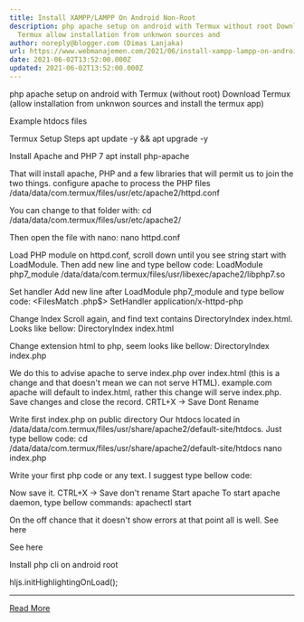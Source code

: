 ```yaml
---
title: Install XAMPP/LAMPP On Android Non-Root
description: php apache setup on android with Termux without root Download
  Termux allow installation from unknwon sources and
author: noreply@blogger.com (Dimas Lanjaka)
url: https://www.webmanajemen.com/2021/06/install-xampp-lampp-on-android-non-root.html
date: 2021-06-02T13:52:00.000Z
updated: 2021-06-02T13:52:00.000Z
---
```


php apache setup on android with Termux (without root)
 Download Termux  (allow
      installation from unknwon sources and install the termux app)
    
 Example htdocs files
  
Termux Setup Steps
apt update -y && apt upgrade -y
  
Install Apache and PHP 7
apt install php-apache
  
That will install apache, PHP and a few libraries that will permit us to join the two things.
configure apache to process the PHP files
/data/data/com.termux/files/usr/etc/apache2/httpd.conf
  
You can change to that folder with:
cd /data/data/com.termux/files/usr/etc/apache2/
  
Then open the file with nano:
nano httpd.conf
  
Load PHP module
on httpd.conf, scroll down until you see string start with LoadModule. Then add new line and type bellow code:
LoadModule php7_module /data/data/com.termux/files/usr/libexec/apache2/libphp7.so
  
Set handler
Add new line after LoadModule php7_module and type bellow code:
<FilesMatch \.php$>
    SetHandler application/x-httpd-php
  </FilesMatch>
  
Change Index
Scroll again, and find text contains DirectoryIndex index.html. Looks like bellow:
<IfModule dir_module>
    DirectoryIndex index.html
  </IfModule>
  
Change extension html to php, seem looks like bellow:
<IfModule dir_module>
    DirectoryIndex index.php
  </IfModule>
  
We do this to advise apache to serve index.php over index.html (this is a change and that doesn't mean we can not serve HTML).
example.com apache will default to index.html, rather this change will serve
    index.php. Save changes and close the record. CRTL+X -> Save Dont Rename
  
Write first index.php on public directory
Our htdocs located in /data/data/com.termux/files/usr/share/apache2/default-site/htdocs. Just type bellow code:
cd /data/data/com.termux/files/usr/share/apache2/default-site/htdocs
  nano index.php
  
Write your first php code or any text. I suggest type bellow code:
<?php
  phpinfo();
  ?>
  
Now save it. CTRL+X -> Save don't rename
Start apache
To start apache daemon, type bellow commands:
apachectl start
  
On the off chance that it doesn't show errors at that point all is well.
See here
    
See here
  
 Install php cli on android root 


  hljs.initHighlightingOnLoad();<hr/> <a href="https://www.webmanajemen.com/2021/06/install-xampp-lampp-on-android-non-root.html" rel="follow" class="button" id="read-more">Read More</a>